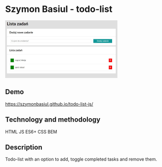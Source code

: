 # Szymon Basiul - todo-list

<img src="https://github.com/szymonbasiul/todo-list-js/blob/master/images/task_screen.jpg" width="360px">


## Demo

https://szymonbasiul.github.io/todo-list-js/

## Technology and methodology

HTML
JS
ES6+
CSS
BEM

## Description

Todo-list with an option to add, toggle completed tasks and remove them.
